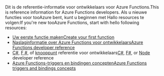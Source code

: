 <span data-ttu-id="bef8a-101">Dit is de referentie-informatie voor ontwikkelaars voor Azure Functions.</span><span class="sxs-lookup"><span data-stu-id="bef8a-101">This is reference information for Azure Functions developers.</span></span> <span data-ttu-id="bef8a-102">Als u nieuwe functies voor tooAzure bent, kunt u beginnen met Hallo resources te volgen:</span><span class="sxs-lookup"><span data-stu-id="bef8a-102">If you're new tooAzure Functions, start with hello following resources:</span></span>

* [<span data-ttu-id="bef8a-103">Uw eerste functie maken</span><span class="sxs-lookup"><span data-stu-id="bef8a-103">Create your first function</span></span>](../articles/azure-functions/functions-create-first-azure-function.md)
* [<span data-ttu-id="bef8a-104">Naslaginformatie over Azure Functions voor ontwikkelaars</span><span class="sxs-lookup"><span data-stu-id="bef8a-104">Azure Functions developer reference</span></span>](../articles/azure-functions/functions-reference.md)
* <span data-ttu-id="bef8a-105">[C#](../articles/azure-functions/functions-reference-csharp.md), [F #](../articles/azure-functions/functions-reference-fsharp.md), of [knooppunt](../articles/azure-functions/functions-reference-node.md) referentie voor ontwikkelaars</span><span class="sxs-lookup"><span data-stu-id="bef8a-105">[C#](../articles/azure-functions/functions-reference-csharp.md), [F#](../articles/azure-functions/functions-reference-fsharp.md), or [Node](../articles/azure-functions/functions-reference-node.md) developer reference</span></span>
* [<span data-ttu-id="bef8a-106">Azure Functions-triggers en bindingen concepten</span><span class="sxs-lookup"><span data-stu-id="bef8a-106">Azure Functions triggers and bindings concepts</span></span>](..\articles\azure-functions\functions-triggers-bindings.md)

